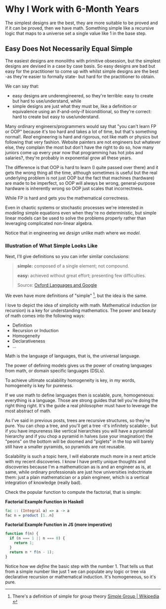 <!-- Copyright (c) 2022 Tobias Briones. All rights reserved. -->
<!-- SPDX-License-Identifier: CC-BY-4.0 -->
<!-- This file is part of https://github.com/tobiasbriones/blog -->

# Why I Work with 6-Month Years

The simplest designs are the best, they are more suitable to be proved and
if it can be proved, then we have math. Something simple like a recursive
logic that maps to a universe set a single value like 1 in the base step.

## Easy Does Not Necessarily Equal Simple

The easiest designs are monoliths with primitive obsession, but the simplest 
designs are devised in a case by case basis. So easy designs are bad but easy 
for the practitioner to come up with whilst simple designs are the best -as
they're easier to formally state- but hard for the practitioner to obtain.

We can say that:

- easy designs are underengineered, so they're terrible: easy to create but hard
  to use/understand, while
- simple designs are just what they must be, like a definition or 
  equivalence using an if-and-only-if biconditional, so they're correct: 
  hard to create but easy to use/understand.

Many ordinary engineers/programmers would say that "you can't learn FP or 
OOP" because it's too hard and takes a lot of time, but that's something 
normal!. *Real* engineering is hard and rigorous, not like math or physics 
but following that very fashion. Website painters are not engineers but whatever
else, they complain the most but don't have the right to do so, how many 
juniors come up every year now that programming has hot jobs and salaries?, 
they're probably in exponential grow all these years.

The difference is that OOP is hard to learn (I quite passed over there) and 
it gets the wrong thing all the time, although sometimes is useful but the 
real underlying problem is not just OOP but the fact that machines (hardware)
are made to be imperfect, so OOP will always be wrong, general-purpose 
hardware is inherently wrong so OOP just scales that incorrectness.

While FP is hard and gets you the mathematical correctness.

Even in chaotic systems or stochastic processes we're interested in 
*modeling* simple equations even when they're no deterministic, but simple
linear models can be used to solve the problems properly rather than leveraging
complicated non-linear algebra.

Notice that in engineering we *design* unlike math where we *model*.

### Illustration of What Simple Looks Like

Next, I'll give definitions so you can infer similar conclusions:

> **simple:** composed of a single element; not compound.
>
> **easy:** achieved without great effort; presenting few difficulties.
>
> Source: [Oxford Languages and Google](https://languages.oup.com/google-dictionary-en)


We even have more definitions of "simple" [^1], but the idea is the same.

[^1]: There's a definition of simple for group theory
    [Simple Group \| Wikipedia ](https://en.wikipedia.org/wiki/Simple_group)

I love to depict the idea of simplicity with math. Mathematical induction
(or recursion) is a key for understanding mathematics. The power and beauty
of math comes into the following ways:

- Definition
- Recursion or Induction
- Homogeneity
- Declarativeness
- ...

Math is the language of languages, that is, the universal language.

The power of defining models gives us the power of creating languages from math,
or domain specific languages (DSLs).

To achieve ultimate scalability homogeneity is key, in my words, homogeneity
is key for pureness.

If we use math to define languages then is scalable, pure, homogeneous:
everything is a language. Those are strong guides that tell you're doing the
right thing right. It's the guide a real philosopher must have to leverage
the most abstract of math.

As I've said in previous posts, trees are recursive structures, so they're
pure. You can chop a tree, and you'll get a tree -it's infinitely scalable-,
but if you have impureness like vertical hierarchies you will have a
pyramidal hierarchy and if you chop a pyramid in halves (use your imagination)
the "peons" on the bottom will be doomed and "piglets" in the top will
barely still have a smaller pyramids, so pyramids are not reusable.

Scalability is such a topic here, I will elaborate much more in a next article
with my recent discoveries. I know I have pretty unique thoughts and
discoveries because I'm a mathematician as is and an engineer as is, at same,
while ordinary professionals are just how universities indoctrinate them:
just a plain mathematician or a plain engineer, which is a vertical
integration of knowledge (really bad).

Check the popular function to compute the factorial, that is simple:

**Factorial Example Function in Haskell**

```haskell
fac :: (Integral a) => a -> a
fac n = product [1..n]
```

**Factorial Example Function in JS (more imperative)**

```js
function f(n) {
  if (n === 1 || n === 0) {
    return 1;
  }
  return n * f(n - 1);
}
```

Notice how we *define* the basic step with the number 1. That tells us that
from a simple number like just 1 we can populate any logic or tree via
declarative recursion or mathematical induction. It's homogeneous, so it's pure.
